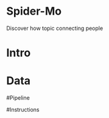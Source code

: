 Spider-Mo
==========

Discover how topic connecting people


# Intro

# Data

#Pipeline

#Instructions
